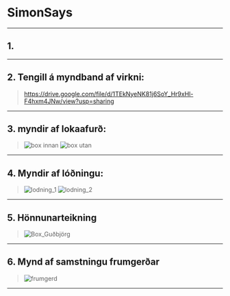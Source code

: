 # SimonSays
---
## 1.
>
---
## 2. Tengill á myndband af virkni:
> https://drive.google.com/file/d/1TEkNyeNK81j6SoY_Hr9xHl-F4hxm4JNw/view?usp=sharing
---
## 3. myndir af lokaafurð:
> ![box innan](https://user-images.githubusercontent.com/111804480/192513675-8b4aa8b6-d5f7-488a-a63a-de8150a93511.png)
![box utan](https://user-images.githubusercontent.com/111804480/192513690-d5f583fc-4e9f-4f09-bdd3-c545428f40b2.png)
---
## 4. Myndir af lóðningu:
> ![lodning_1](https://user-images.githubusercontent.com/111804480/192513685-cf2fe193-1f42-45ff-a178-4bf88f90148e.png)
![lodning_2](https://user-images.githubusercontent.com/111804480/192513689-40212464-bb6c-47e4-8f2f-a07723a44a2a.png)
---
## 5. Hönnunarteikning
>![Box_Guðbjörg](https://user-images.githubusercontent.com/111804480/192514371-d909d7f1-5bb4-47ba-9f61-549262910c6c.svg)
---
## 6. Mynd af samstningu frumgerðar
>![frumgerd](https://user-images.githubusercontent.com/111804480/192513682-0e316f02-6103-46a8-b2d6-7c3d7613c569.png)
---
